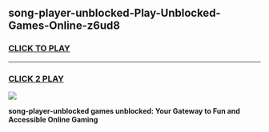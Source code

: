 
## song-player-unblocked-Play-Unblocked-Games-Online-z6ud8
<h3>
<a href="https://premium76.site?title=song-player-unblocked&ref=25A">CLICK TO PLAY</a></h3>
<hr>

<h3>
<a href="https://premium76.site?title=song-player-unblocked&ref=25A">CLICK 2 PLAY</a>
  
</h3>

<a href="https://premium76.site?title=song-player-unblocked&ref=25A"><img src="https://clearcache.store/games.png"></a>


**song-player-unblocked games unblocked: Your Gateway to Fun and Accessible Online Gaming**
